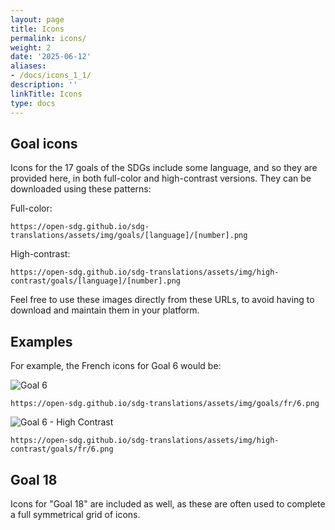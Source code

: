 ```yaml
---
layout: page
title: Icons
permalink: icons/
weight: 2
date: '2025-06-12'
aliases:
- /docs/icons_1_1/
description: ''
linkTitle: Icons
type: docs
---
```


## Goal icons

Icons for the 17 goals of the SDGs include some language, and so they are provided here, in both full-color and high-contrast versions. They can be downloaded using these patterns:

Full-color:
```
https://open-sdg.github.io/sdg-translations/assets/img/goals/[language]/[number].png
```
High-contrast:
```
https://open-sdg.github.io/sdg-translations/assets/img/high-contrast/goals/[language]/[number].png
```

Feel free to use these images directly from these URLs, to avoid having to download and maintain them in your platform.

## Examples

For example, the French icons for Goal 6 would be:

<img alt="Goal 6" src="https://open-sdg.github.io/sdg-translations/assets/img/goals/fr/6.png" />

```
https://open-sdg.github.io/sdg-translations/assets/img/goals/fr/6.png
```

<img alt="Goal 6 - High Contrast" src="https://open-sdg.github.io/sdg-translations/assets/img/high-contrast/goals/fr/6.png" />

```
https://open-sdg.github.io/sdg-translations/assets/img/high-contrast/goals/fr/6.png
```

## Goal 18

Icons for "Goal 18" are included as well, as these are often used to complete a full symmetrical grid of icons.
